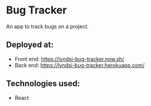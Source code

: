 # Bug Tracker
An app to track bugs on a project.

## Deployed at:
- Front end:  https://lyndsi-bug-tracker.now.sh/
- Back end:  https://lyndsi-bug-tracker.herokuapp.com/

## Technologies used:
- React
